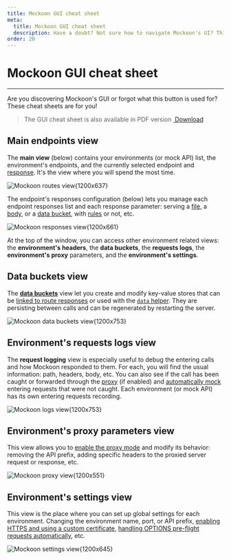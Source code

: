 ```yaml
---
title: Mockoon GUI cheat sheet
meta:
  title: Mockoon GUI cheat sheet
  description: Have a doubt? Not sure how to navigate Mockoon's UI? This cheat sheet listing Mockoon\'s major features is for you!
order: 20
---
```


# Mockoon GUI cheat sheet

---

Are you discovering Mockoon's GUI or forgot what this button is used for? These cheat sheets are for you!

> The GUI cheat sheet is also available in PDF version <a href="/images/docs/shared/cheat-sheet/mockoon-cheat-sheet.pdf" className="btn btn-primary-desat-soft btn-xs"><i className='icon-download'></i>&nbsp;Download</a>

## Main endpoints view

The **main view** (below) contains your environments (or mock API) list, the environment's endpoints, and the currently selected endpoint and [response](docs:route-responses/multiple-responses). It's the view where you will spend the most time.

![Mockoon routes view{1200x637}](/images/docs/shared/cheat-sheet/routes-view.png)

The endpoint's responses configuration (below) lets you manage each endpoint responses list and each response parameter: serving a [file](docs:response-body/file-serving), a [body](docs:response-body/overview#body-editor-inline), or a [data bucket](docs:data-buckets/overview), with [rules](docs:route-responses/dynamic-rules) or not, etc.

![Mockoon responses view{1200x661}](/images/docs/shared/cheat-sheet/responses-view.png)

At the top of the window, you can access other environment related views: the **environment's headers**, the **data buckets**, the **requests logs**, the **environment's proxy** parameters, and the **environment's settings**.

## Data buckets view

The [**data buckets**](docs:data-buckets/overview) view let you create and modify key-value stores that can be [linked to route responses](docs:data-buckets/using-data-buckets#referencing-in-a-route-response) or used with the [`data` helper](docs:data-buckets/using-data-buckets#using-data-helpers). They are persisting between calls and can be regenerated by restarting the server.

![Mockoon data buckets view{1200x753}](/images/docs/shared/cheat-sheet/databuckets-view.png)

## Environment's requests logs view

The **request logging** view is especially useful to debug the entering calls and how Mockoon responded to them. For each, you will find the usual information: path, headers, body, etc.
You can also see if the call has been caught or forwarded through the [proxy](docs:proxy-mode) (if enabled) and [automatically mock](docs:logging-and-recording/auto-mocking-and-recording) entering requests that were not caught.
Each environment (or mock API) has its own entering requests recording.

![Mockoon logs view{1200x753}](/images/docs/shared/cheat-sheet/logs-view.png)

## Environment's proxy parameters view

This view allows you to [enable the proxy mode](docs:proxy-mode) and modify its behavior: removing the API prefix, adding specific headers to the proxied server request or response, etc.

![Mockoon proxy view{1200x551}](/images/docs/shared/cheat-sheet/proxy-view.png)

## Environment's settings view

This view is the place where you can set up global settings for each environment. Changing the environment name, port, or API prefix, [enabling HTTPS and using a custom certificate](docs:serving-over-tls), [handling OPTIONS pre-flight requests automatically](docs:cors), etc.

![Mockoon settings view{1200x645}](/images/docs/shared/cheat-sheet/settings-view.png)
